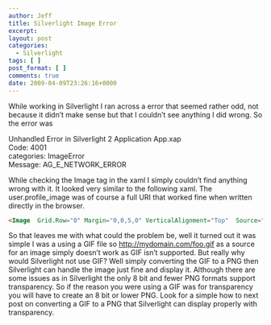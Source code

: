 ```yaml
---
author: Jeff
title: Silverlight Image Error
excerpt:
layout: post
categories:
  - Silverlight
tags: [ ]
post_format: [ ]
comments: true
date: 2009-04-09T23:26:16+0000
---
```

While working in Silverlight I ran across a error that seemed rather odd, not because it didn’t make sense but that I couldn’t see anything I did wrong. So the error was

Unhandled Error in Silverlight 2 Application App.xap  
Code: 4001  
categories: ImageError  
Message: AG\_E\_NETWORK_ERROR

While checking the Image tag in the xaml I simply couldn’t find anything wrong with it. It looked very similar to the following xaml. The user.profile_image was of course a full URI that worked fine when written directly in the browser.


``` html
<Image  Grid.Row="0" Margin="0,0,5,0" VerticalAlignment="Top"  Source="{Binding user.profile_image}" ></Image>
```

So that leaves me with what could the problem be, well it turned out it was simple I was a using a GIF file so http://mydomain.com/foo.gif as a source for an image simply doesn’t work as GIF isn’t supported. But really why would Silverlight not use GIF? Well simply converting the GIF to a PNG then Silverlight can handle the image just fine and display it. Although there are some issues as in Silverlight the only 8 bit and fewer PNG formats support transparency. So if the reason you were using a GIF was for transparency you will have to create an 8 bit or lower PNG. Look for a simple how to next post on converting a GIF to a PNG that Silverlight can display properly with transparency.
